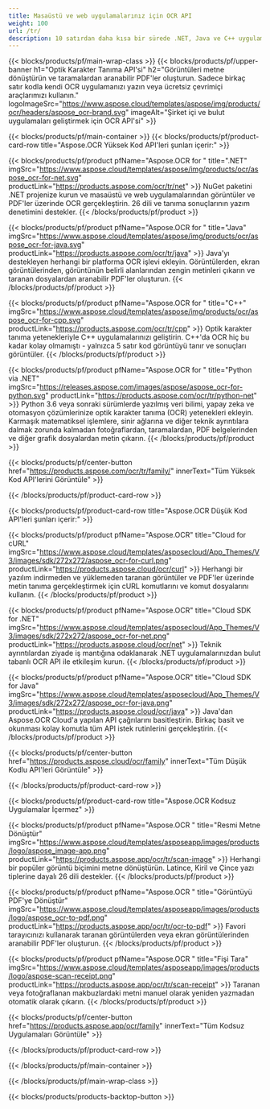 ```yaml
---
title: Masaüstü ve web uygulamalarınız için OCR API
weight: 100
url: /tr/
description: 10 satırdan daha kısa bir sürede .NET, Java ve C++ uygulamalarınıza görüntüler ve PDF dosyaları için Optik Karakter Tanıma (OCR) ekleyin.
---
```


{{< blocks/products/pf/main-wrap-class >}}
{{< blocks/products/pf/upper-banner h1="Optik Karakter Tanıma API&#39;si" h2="Görüntüleri metne dönüştürün ve taramalardan aranabilir PDF&#39;ler oluşturun. Sadece birkaç satır kodla kendi OCR uygulamanızı yazın veya ücretsiz çevrimiçi araçlarımızı kullanın." logoImageSrc="https://www.aspose.cloud/templates/aspose/img/products/ocr/headers/aspose_ocr-brand.svg" imageAlt="Şirket içi ve bulut uygulamaları geliştirmek için OCR API&#39;si" >}}

{{< blocks/products/pf/main-container >}}
{{< blocks/products/pf/product-card-row title="Aspose.OCR Yüksek Kod API&#39;leri şunları içerir:" >}}

{{< blocks/products/pf/product pfName="Aspose.OCR for " title=".NET" imgSrc="https://www.aspose.cloud/templates/aspose/img/products/ocr/aspose_ocr-for-net.svg" productLink="https://products.aspose.com/ocr/tr/net" >}}
NuGet paketini .NET projenize kurun ve masaüstü ve web uygulamalarından görüntüler ve PDF&#39;ler üzerinde OCR gerçekleştirin. 26 dili ve tanıma sonuçlarının yazım denetimini destekler.
{{< /blocks/products/pf/product >}}

{{< blocks/products/pf/product pfName="Aspose.OCR for " title="Java" imgSrc="https://www.aspose.cloud/templates/aspose/img/products/ocr/aspose_ocr-for-java.svg" productLink="https://products.aspose.com/ocr/tr/java" >}}
Java&#39;yı destekleyen herhangi bir platforma OCR işlevi ekleyin. Görüntülerden, ekran görüntülerinden, görüntünün belirli alanlarından zengin metinleri çıkarın ve taranan dosyalardan aranabilir PDF&#39;ler oluşturun.
{{< /blocks/products/pf/product >}}

{{< blocks/products/pf/product pfName="Aspose.OCR for " title="C++" imgSrc="https://www.aspose.cloud/templates/aspose/img/products/ocr/aspose_ocr-for-cpp.svg" productLink="https://products.aspose.com/ocr/tr/cpp" >}}
Optik karakter tanıma yetenekleriyle C++ uygulamalarınızı geliştirin. C++&#39;da OCR hiç bu kadar kolay olmamıştı - yalnızca 5 satır kod görüntüyü tanır ve sonuçları görüntüler.
{{< /blocks/products/pf/product >}}

{{< blocks/products/pf/product pfName="Aspose.OCR for " title="Python via .NET" imgSrc="https://releases.aspose.com/images/aspose/aspose_ocr-for-python.svg" productLink="https://products.aspose.com/ocr/tr/python-net" >}}
Python 3.6 veya sonraki sürümlerde yazılmış veri bilimi, yapay zeka ve otomasyon çözümlerinize optik karakter tanıma (OCR) yetenekleri ekleyin. Karmaşık matematiksel işlemlere, sinir ağlarına ve diğer teknik ayrıntılara dalmak zorunda kalmadan fotoğraflardan, taramalardan, PDF belgelerinden ve diğer grafik dosyalardan metin çıkarın.
{{< /blocks/products/pf/product >}}

{{< blocks/products/pf/center-button href="https://products.aspose.com/ocr/tr/family/" innerText="Tüm Yüksek Kod API&#39;lerini Görüntüle" >}}

{{< /blocks/products/pf/product-card-row >}}

{{< blocks/products/pf/product-card-row title="Aspose.OCR Düşük Kod API&#39;leri şunları içerir:" >}}

{{< blocks/products/pf/product pfName="Aspose.OCR" title="Cloud for cURL" imgSrc="https://www.aspose.cloud/templates/asposecloud/App_Themes/V3/images/sdk/272x272/aspose_ocr-for-curl.png" productLink="https://products.aspose.cloud/ocr/curl" >}}
Herhangi bir yazılım indirmeden ve yüklemeden taranan görüntüler ve PDF&#39;ler üzerinde metin tanıma gerçekleştirmek için cURL komutlarını ve komut dosyalarını kullanın.
{{< /blocks/products/pf/product >}}

{{< blocks/products/pf/product pfName="Aspose.OCR" title="Cloud SDK for .NET" imgSrc="https://www.aspose.cloud/templates/asposecloud/App_Themes/V3/images/sdk/272x272/aspose_ocr-for-net.png" productLink="https://products.aspose.cloud/ocr/net" >}}
Teknik ayrıntılardan ziyade iş mantığına odaklanarak .NET uygulamalarınızdan bulut tabanlı OCR API ile etkileşim kurun.
{{< /blocks/products/pf/product >}}

{{< blocks/products/pf/product pfName="Aspose.OCR" title="Cloud SDK for Java" imgSrc="https://www.aspose.cloud/templates/asposecloud/App_Themes/V3/images/sdk/272x272/aspose_ocr-for-java.png" productLink="https://products.aspose.cloud/ocr/java" >}}
Java&#39;dan Aspose.OCR Cloud&#39;a yapılan API çağrılarını basitleştirin. Birkaç basit ve okunması kolay komutla tüm API istek rutinlerini gerçekleştirin.
{{< /blocks/products/pf/product >}}

{{< blocks/products/pf/center-button href="https://products.aspose.cloud/ocr/family" innerText="Tüm Düşük Kodlu API&#39;leri Görüntüle" >}}

{{< /blocks/products/pf/product-card-row >}}

{{< blocks/products/pf/product-card-row title="Aspose.OCR Kodsuz Uygulamalar İçermez" >}}

{{< blocks/products/pf/product pfName="Aspose.OCR " title="Resmi Metne Dönüştür" imgSrc="https://www.aspose.cloud/templates/asposeapp/images/products/logo/aspose_image-app.png" productLink="https://products.aspose.app/ocr/tr/scan-image" >}}
Herhangi bir popüler görüntü biçimini metne dönüştürün. Latince, Kiril ve Çince yazı tiplerine dayalı 26 dili destekler.
{{< /blocks/products/pf/product >}}

{{< blocks/products/pf/product pfName="Aspose.OCR " title="Görüntüyü PDF&#39;ye Dönüştür" imgSrc="https://www.aspose.cloud/templates/asposeapp/images/products/logo/aspose_ocr-to-pdf.png" productLink="https://products.aspose.app/ocr/tr/ocr-to-pdf" >}}
Favori tarayıcınızı kullanarak taranan görüntülerden veya ekran görüntülerinden aranabilir PDF&#39;ler oluşturun.
{{< /blocks/products/pf/product >}}

{{< blocks/products/pf/product pfName="Aspose.OCR " title="Fişi Tara" imgSrc="https://www.aspose.cloud/templates/asposeapp/images/products/logo/aspose-scan-receipt.png" productLink="https://products.aspose.app/ocr/tr/scan-receipt" >}}
Taranan veya fotoğraflanan makbuzlardaki metni manuel olarak yeniden yazmadan otomatik olarak çıkarın.
{{< /blocks/products/pf/product >}}

{{< blocks/products/pf/center-button href="https://products.aspose.app/ocr/family" innerText="Tüm Kodsuz Uygulamaları Görüntüle" >}}

{{< /blocks/products/pf/product-card-row >}}

{{< /blocks/products/pf/main-container >}}

{{< /blocks/products/pf/main-wrap-class >}}

{{< blocks/products/products-backtop-button >}}